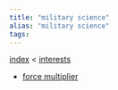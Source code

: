 ```yaml
---
title: "military science"
alias: "military science"
tags: 
---
```


[index](/.md) < [interests](1-interests.md)

- [force multiplier](force-multiplier.md)